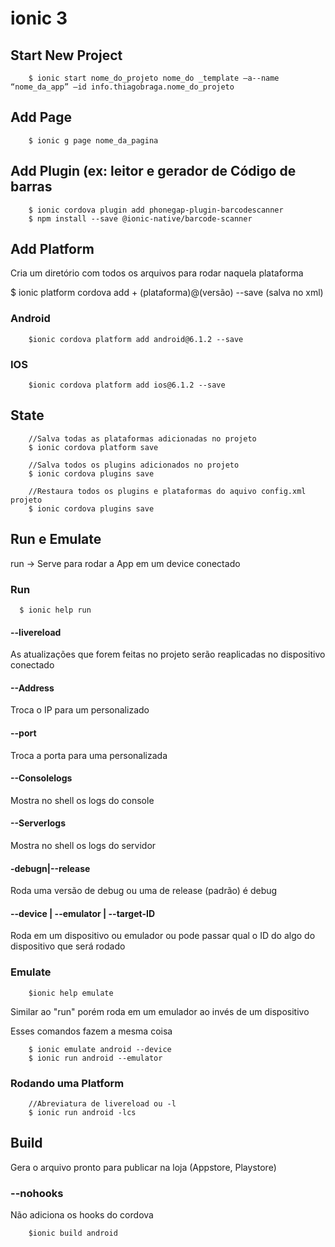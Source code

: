 # ionic 3

## Start New Project

        $ ionic start nome_do_projeto nome_do _template —a--name “nome_da_app” —id info.thiagobraga.nome_do_projeto

## Add Page

        $ ionic g page nome_da_pagina
        
## Add Plugin (ex: leitor e gerador de Código de barras

        $ ionic cordova plugin add phonegap-plugin-barcodescanner
        $ npm install --save @ionic-native/barcode-scanner

## Add Platform

Cria um diretório com todos os arquivos para rodar naquela plataforma

$ ionic platform cordova add + (plataforma)@(versão) --save (salva no xml) 

### Android
        
        $ionic cordova platform add android@6.1.2 --save

### IOS

        $ionic cordova platform add ios@6.1.2 --save

## State

        //Salva todas as plataformas adicionadas no projeto
        $ ionic cordova platform save 

        //Salva todos os plugins adicionados no projeto
        $ ionic cordova plugins save 

        //Restaura todos os plugins e plataformas do aquivo config.xml projeto
        $ ionic cordova plugins save
        
## Run e Emulate

run -> Serve para rodar a App em um device conectado

### Run

      $ ionic help run
      
#### --livereload

As atualizações que forem feitas no projeto serão reaplicadas no dispositivo conectado

#### --Address

Troca o IP para um personalizado

#### --port

Troca a porta para uma personalizada

#### --Consolelogs

Mostra no shell os logs do console

#### --Serverlogs

Mostra no shell os logs do servidor

#### -debugn|--release

Roda uma versão de debug ou uma de release (padrão) é debug

#### --device | --emulator | --target-ID

Roda em um dispositivo ou emulador ou pode passar qual o ID do algo do dispositivo que será rodado

### Emulate

        $ionic help emulate

Similar ao "run" porém roda em um emulador ao invés de um dispositivo
      
Esses comandos fazem a mesma coisa 

        $ ionic emulate android --device
        $ ionic run android --emulator
        
### Rodando uma Platform
        //Abreviatura de livereload ou -l
        $ ionic run android -lcs 
        
## Build
Gera o arquivo pronto para publicar na loja (Appstore, Playstore)

### --nohooks

Não adiciona os hooks do cordova
        
        $ionic build android




